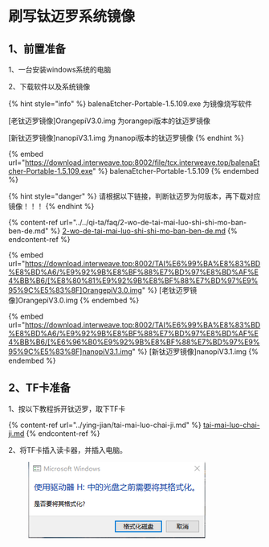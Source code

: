 # 刷写钛迈罗系统镜像

## 1、前置准备

1、一台安装windows系统的电脑

2、下载软件以及系统镜像

{% hint style="info" %}
balenaEtcher-Portable-1.5.109.exe 为镜像烧写软件

\[老钛迈罗镜像]OrangepiV3.0.img 为orangepi版本的钛迈罗镜像

\[新钛迈罗镜像]nanopiV3.1.img 为nanopi版本的钛迈罗镜像
{% endhint %}

{% embed url="https://download.interweave.top:8002/file/tcx.interweave.top/balenaEtcher-Portable-1.5.109.exe" %}
balenaEtcher-Portable-1.5.109
{% endembed %}

{% hint style="danger" %}
请根据以下链接，判断钛迈罗为何版本，再下载对应镜像！！！
{% endhint %}

{% content-ref url="../../qi-ta/faq/2-wo-de-tai-mai-luo-shi-shi-mo-ban-ben-de.md" %}
[2-wo-de-tai-mai-luo-shi-shi-mo-ban-ben-de.md](../../qi-ta/faq/2-wo-de-tai-mai-luo-shi-shi-mo-ban-ben-de.md)
{% endcontent-ref %}

{% embed url="https://download.interweave.top:8002/TAI%E6%99%BA%E8%83%BD%E8%BD%A6/%E9%92%9B%E8%BF%88%E7%BD%97%E8%BD%AF%E4%BB%B6/[%E8%80%81%E9%92%9B%E8%BF%88%E7%BD%97%E9%95%9C%E5%83%8F]OrangepiV3.0.img" %}
\[老钛迈罗镜像]OrangepiV3.0.img
{% endembed %}

{% embed url="https://download.interweave.top:8002/TAI%E6%99%BA%E8%83%BD%E8%BD%A6/%E9%92%9B%E8%BF%88%E7%BD%97%E8%BD%AF%E4%BB%B6/[%E6%96%B0%E9%92%9B%E8%BF%88%E7%BD%97%E9%95%9C%E5%83%8F]nanopiV3.1.img" %}
\[新钛迈罗镜像]nanopiV3.1.img
{% endembed %}

## 2、TF卡准备

1、按以下教程拆开钛迈罗，取下TF卡

{% content-ref url="../ying-jian/tai-mai-luo-chai-ji.md" %}
[tai-mai-luo-chai-ji.md](../ying-jian/tai-mai-luo-chai-ji.md)
{% endcontent-ref %}

2、将TF卡插入读卡器，并插入电脑。

<figure><img src="../../.gitbook/assets/KJSABACJ4[E22H%FR5]$20A.png" alt=""><figcaption></figcaption></figure>
